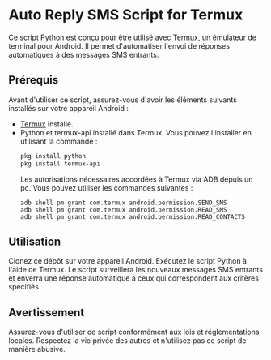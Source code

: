 # Auto Reply SMS Script for Termux

Ce script Python est conçu pour être utilisé avec [Termux](https://termux.com/), un émulateur de terminal pour Android. Il permet d'automatiser l'envoi de réponses automatiques à des messages SMS entrants.

## Prérequis

Avant d'utiliser ce script, assurez-vous d'avoir les éléments suivants installés sur votre appareil Android :

- [Termux](https://termux.com/) installé.
- Python et termux-api installé dans Termux. Vous pouvez l'installer en utilisant la commande :
  ```bash
  pkg install python
  pkg install termux-api
  ```
  Les autorisations nécessaires accordées à Termux via ADB depuis un pc. Vous pouvez utiliser les commandes suivantes :
  ```
  adb shell pm grant com.termux android.permission.SEND_SMS
  adb shell pm grant com.termux android.permission.READ_SMS
  adb shell pm grant com.termux android.permission.READ_CONTACTS
  ```
## Utilisation
  
  Clonez ce dépôt sur votre appareil Android.
  Exécutez le script Python à l'aide de Termux.
  Le script surveillera les nouveaux messages SMS entrants et enverra une réponse automatique à ceux qui correspondent aux critères spécifiés.

## Avertissement
  
  Assurez-vous d'utiliser ce script conformément aux lois et réglementations locales. Respectez la vie privée des autres et n'utilisez pas ce script de manière abusive.

